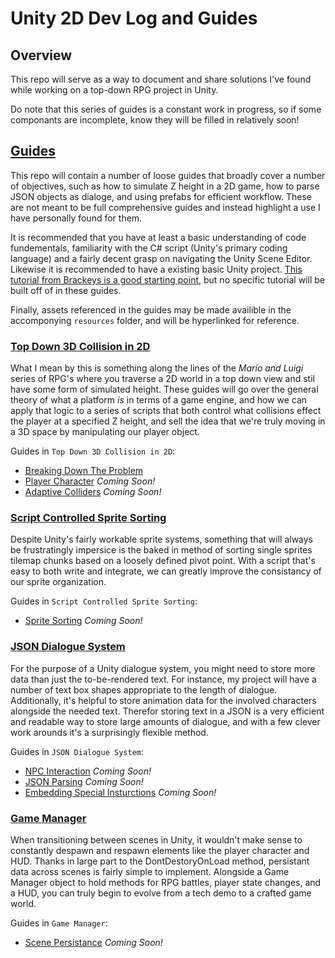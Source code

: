 # Unity 2D Dev Log and Guides

## Overview

This repo will serve as a way to document and share solutions I've found while working on a top-down RPG project in Unity.

Do note that this series of guides is a constant work in progress, so if some componants are incomplete, know they will be filled in relatively soon!

## [Guides](./guides/)

This repo will contain a number of loose guides that broadly cover a number of objectives, such as how to simulate Z height in a 2D game, how to parse JSON objects as dialoge, and using prefabs for efficient workflow. These are not meant to be full comprehensive guides and instead highlight a use I have personally found for them. 

It is recommended that you have at least a basic understanding of code fundementals, familiarity with the C# script (Unity's primary coding language) and a fairly decent grasp on navigating the Unity Scene Editor. Likewise it is recommended to have a existing basic Unity project. [This tutorial from Brackeys is a good starting point](https://www.youtube.com/watch?v=whzomFgjT50), but no specific tutorial will be built off of in these guides.

Finally, assets referenced in the guides may be made availible in the accomponying `resources` folder, and will be hyperlinked for reference.

### [Top Down 3D Collision in 2D](./guides/top-down-3D-collision/)

What I mean by this is something along the lines of the *Mario and Luigi* series of RPG's where you traverse a 2D world in a top down view and stil have some form of simulated height. These guides will go over the general theory of what a platform *is* in terms of a game engine, and how we can apply that logic to a series of scripts that both control what collisions effect the player at a specified Z height, and sell the idea that we're truly moving in a 3D space by manipulating our player object.

Guides in `Top Down 3D Collision in 2D`:
- [Breaking Down The Problem](./guides/top-down-3D-collision/breaking-down-the-problem.md) 
- [Player Character](./guides/top-down-3D-collision/player-character.md) *Coming Soon!*
- [Adaptive Colliders](./guides/top-down-3D-collision/adaptive-colliders.md) *Coming Soon!*

### [Script Controlled Sprite Sorting](./guides/script-controlled-sprite-sorting/)

Despite Unity's fairly workable sprite systems, something that will always be frustratingly impersice is the baked in method of sorting single sprites tilemap chunks based on a loosely defined pivot point. With a script that's easy to both write and integrate, we can greatly improve the consistancy of our sprite organization.

Guides in `Script Controlled Sprite Sorting`:
- [Sprite Sorting](./guides/script-controlled-sprite-sorting/sprite-sorting.md) *Coming Soon!*

### [JSON Dialogue System](./guides/json-dialogue-system/)

For the purpose of a Unity dialogue system, you might need to store more data than just the to-be-rendered text. For instance, my project will have a number of text box shapes appropriate to the length of dialogue. Additionally, it's helpful to store animation data for the involved characters alongside the needed text. Therefor storing text in a JSON is a very efficient and readable way to store large amounts of dialogue, and with a few clever work arounds it's a surprisingly flexible method.

Guides in `JSON Dialogue System`:
- [NPC Interaction](./guides/json-dialogue-system/npc-interaction.md) *Coming Soon!*
- [JSON Parsing](./guides/json-dialogue-system//json-parsing.md) *Coming Soon!*
- [Embedding Special Insturctions](./guides/json-dialogue-system/embedding-special-instructions.md) *Coming Soon!*

### [Game Manager](./guides/game-manager/)

When transitioning between scenes in Unity, it wouldn't make sense to constantly despawn and respawn elements like the player character and HUD. Thanks in large part to the DontDestoryOnLoad method, persistant data across scenes is fairly simple to implement. Alongside a Game Manager object to hold methods for RPG battles, player state changes, and a HUD, you can truly begin to evolve from a tech demo to a crafted game world.

Guides in `Game Manager`:
- [Scene Persistance](./guides/game-manager/scene-persistance.md) *Coming Soon!*